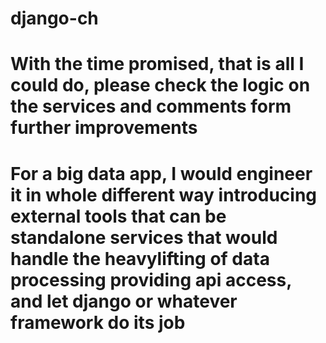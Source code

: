 # django-ch

# With the time promised, that is all I could do, please check the logic on the services and comments form further improvements

# For a big data app, I would engineer it in whole different way introducing external tools that can be standalone services that would handle the heavylifting of data processing providing api access, and let django or whatever framework do its job